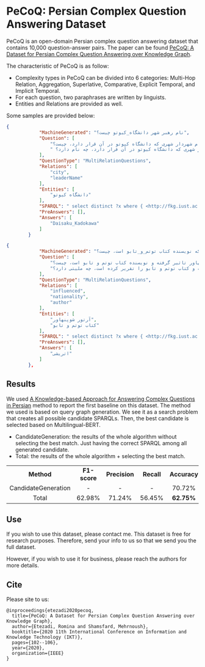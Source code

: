 # PeCoQ: Persian Complex Question Answering Dataset
PeCoQ is an open-domain Persian complex question answering dataset that contains 10,000 question-answer pairs. The paper can be found [PeCoQ: A Dataset for Persian Complex Question Answering over Knowledge Graph](https://arxiv.org/abs/2106.14167).

The characteristic of PeCoQ is as follow:

- Complexity types in PeCoQ can be divided into 6 categories: Multi-Hop Relation, Aggregation, Superlative, Comparative, Explicit Temporal, and Implicit Temporal. 
- For each question, two paraphrases are written by linguists.
- Entities and Relations are provided as well.

Some samples are provided below:
```json
{
            "MachineGenerated": "نام رهبر شهر دانشگاه_کیوتو چیست؟",
            "Question": [
                "نام شهردار شهری که دانشگاه کیوتو در آن قرار دارد، چیست؟",
                " شهردار شهری که دانشگاه کیوتو در آن قرار دارد، چه نام دارد؟"
            ],
            "QuestionType": "MultiRelationQuestions",
            "Relations": [
                "city",
                "leaderName"
            ],
            "Entities": [
                "دانشگاه کیوتو"
            ],
            "SPARQL": " select distinct ?x where { <http://fkg.iust.ac.ir/resource/دانشگاه_کیوتو> fkgo:city ?o. ?o fkgo:leaderName ?x. }",
            "PreAnswers": [],
            "Answers": [
                "Daisaku_Kadokawa"
            ]
        }
```
```json
{
            "MachineGenerated": "ملیت تاثیر گذاشته آرتور_شوپنهاور که نویسنده کتاب توتم_و_تابو است، چیست؟",
            "Question": [
                "ملیت کسی که از آرتور شوپنهاور تاثیر گرفته و نویسنده کتاب توتم و تابو است، چیست؟",
                "کسی که آرتور شوپنهاور بر او تاثیر گذاشته و کتاب توتم و تابو را تقریر کرده است، چه ملیتی دارد؟"
            ],
            "QuestionType": "MultiRelationQuestions",
            "Relations": [
                "influenced",
                "nationality",
                "author"
            ],
            "Entities": [
                "آرتور شوپنهاور",
                "کتاب توتم و تابو"
            ],
            "SPARQL": " select distinct ?x where { <http://fkg.iust.ac.ir/resource/آرتور_شوپنهاور> <http://fkg.iust.ac.ir/ontology/influenced> ?o. ?o <http://fkg.iust.ac.ir/ontology/nationality> ?x. <http://fkg.iust.ac.ir/resource/توتم_و_تابو> <http://fkg.iust.ac.ir/ontology/author> ?o. }",
            "PreAnswers": [],
            "Answers": [
                "اتریشی"
            ]
        },
```
## Results
We used [A Knowledge-based Approach for Answering Complex Questions in Persian](https://arxiv.org/abs/2107.02040) method to report the first baseline on this dataset. The method we used is based on query graph generation. We see it as a search problem that creates all possible candidate SPARQLs. Then, the best candidate is selected based on Multilingual-BERT. 

- CandidateGeneration:  the results of the whole algorithm without selecting the best match. Just having the correct SPARQL among all generated candidate.
- Total: the results of the whole algorithm + selecting the best match.

<table>
  <tr align='center'>
    <td><b>Method</b></td>
    <td><b>F1-score</b></td>
    <td><b>Precision</b></td>
    <td><b>Recall</b></td>
    <td><b>Accuracy</b></td>
  </tr>
  <tr align='center'>
    <td>CandidateGeneration</td>
    <td>-</td>
    <td>-</td>
    <td>- </td>
    <td>70.72%</td>
  </tr>
  <tr align='center'>
    <td>Total</td>
    <td>62.98%</td>
    <td>71.24%</td>
    <td>56.45%</td>
    <td><b>62.75%</b></td>
  </tr>
</table>

## Use
If you wish to use this dataset, please contact me.
This dataset is free for research purposes. Therefore, send your info to us so that we send you the full dataset.

However, if you wish to use it for business, please reach the authors for more details.
 

## Cite
Please site to us:
```
@inproceedings{etezadi2020pecoq,
  title={PeCoQ: A Dataset for Persian Complex Question Answering over Knowledge Graph},
  author={Etezadi, Romina and Shamsfard, Mehrnoush},
  booktitle={2020 11th International Conference on Information and Knowledge Technology (IKT)},
  pages={102--106},
  year={2020},
  organization={IEEE}
}
```
